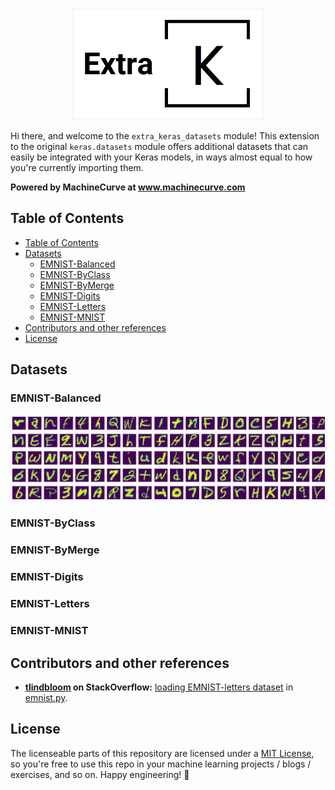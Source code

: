<p align="center">
  <img src="assets/extra_k_logo_neg.png" width="300" style="border: 3px solid #f6f8fa;">
</p>

Hi there, and welcome to the `extra_keras_datasets` module! This extension to the original `keras.datasets` module offers additional datasets that can easily be integrated with your Keras models, in ways almost equal to how you're currently importing them.

**Powered by MachineCurve at www.machinecurve.com**

## Table of Contents
- [Table of Contents](#table-of-contents)
- [Datasets](#datasets)
  * [EMNIST-Balanced](#emnist-balanced)
  * [EMNIST-ByClass](#emnist-byclass)
  * [EMNIST-ByMerge](#emnist-bymerge)
  * [EMNIST-Digits](#emnist-digits)
  * [EMNIST-Letters](#emnist-letters)
  * [EMNIST-MNIST](#emnist-mnist)
- [Contributors and other references](#contributors-and-other-references)
- [License](#license)

## Datasets

### EMNIST-Balanced

<a href="./assets/emnist-balanced.png"><img src="./assets/emnist-balanced.png" width="500" style="border: 3px solid #f6f8fa;" /></a>

### EMNIST-ByClass
### EMNIST-ByMerge
### EMNIST-Digits
### EMNIST-Letters
### EMNIST-MNIST

## Contributors and other references
* **[tlindbloom](https://stackoverflow.com/users/4008755/tlindbloom) on StackOverflow:** [loading EMNIST-letters dataset](https://stackoverflow.com/questions/51125969/loading-emnist-letters-dataset/53547262#53547262) in [emnist.py](./emnist.py).

## License
The licenseable parts of this repository are licensed under a [MIT License](./LICENSE), so you're free to use this repo in your machine learning projects / blogs / exercises, and so on. Happy engineering! 🚀